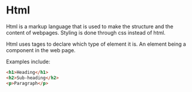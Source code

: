 # Html
Html is a markup language that is used to make the structure and the content of webpages. Styling is done through css instead of html. 

Html uses tages to declare which type of element it is. An element being a component in the web page. 

Examples include:
```html
<h1>Heading</h1>
<h2>Sub-heading</h2>
<p>Paragraph</p>
```

